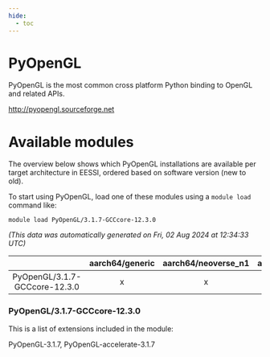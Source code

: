 ```yaml
---
hide:
  - toc
---
```


PyOpenGL
========


PyOpenGL is the most common cross platform Python binding to OpenGL and related APIs.

http://pyopengl.sourceforge.net
# Available modules


The overview below shows which PyOpenGL installations are available per target architecture in EESSI, ordered based on software version (new to old).

To start using PyOpenGL, load one of these modules using a `module load` command like:

```shell
module load PyOpenGL/3.1.7-GCCcore-12.3.0
```

*(This data was automatically generated on Fri, 02 Aug 2024 at 12:34:33 UTC)*  

| |aarch64/generic|aarch64/neoverse_n1|aarch64/neoverse_v1|x86_64/generic|x86_64/amd/zen2|x86_64/amd/zen3|x86_64/amd/zen4|x86_64/intel/haswell|x86_64/intel/skylake_avx512|
| :---: | :---: | :---: | :---: | :---: | :---: | :---: | :---: | :---: | :---: |
|PyOpenGL/3.1.7-GCCcore-12.3.0|x|x|x|x|x|x|-|x|x|


### PyOpenGL/3.1.7-GCCcore-12.3.0

This is a list of extensions included in the module:

PyOpenGL-3.1.7, PyOpenGL-accelerate-3.1.7